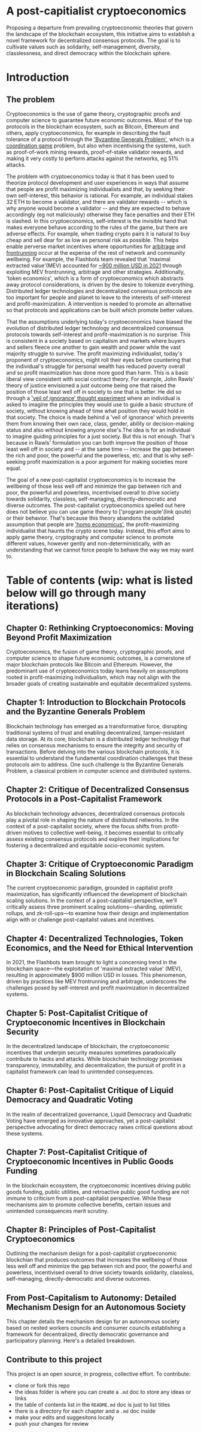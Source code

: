 # A post-capitialist cryptoeconomics

Proposing a departure from prevailing cryptoeconomic theories that govern the landscape of the blockchain ecosystem, this initiative aims to establish a novel framework for decentralized consensus protocols. The goal is to cultivate values such as solidarity, self-management, diversity, classlessness, and direct democracy within the blockchain sphere.

# Introduction

## The problem

Cryptoeconomics is the use of game theory, cryptographic proofs and computer science to guarantee future economic outcomes. Most of the top protocols in the blockchain ecosystem, such as Bitcoin, Ethereum and others, apply cryptoeconomics, for example in describing the fault tolerance of a protocol through the ['Byzantine Generals Problem'](https://lamport.azurewebsites.net/pubs/byz.pdf), which is a [coordination game](https://en.wikipedia.org/wiki/Coordination_game) problem, but also when incentivising the systems, such as proof-of-work mining rewards, proof-of-stake validator rewards, and making it very costly to perform attacks against the networks, eg 51% attacks. 

The problem with cryptoeconomics today is that it has been used to theorize protocol development and user experiences in ways that assume that people are profit maximizing individualists and that, by seeking their own self-interest, this behavior is rational. For example, an individual stakes 32 ETH to become a validator, and there are validator rewards -- which is why anyone would become a validator -- and they are expected to behave accordingly (eg not maliciously) otherwise they face penalties and their ETH is slashed. In this cryptoeconomics, self-interest is the invisible hand that makes everyone behave according to the rules of the game, but there are adverse effects. For example, when trading crypto pairs it is natural to buy cheap and sell dear for as low as personal risk as possible. This helps enable perverse market incentives where opportunities for [arbitrage](https://en.wikipedia.org/wiki/Arbitrage) and [frontrunning](https://en.wikipedia.org/wiki/Front_running) occur at the expense of the rest of network and community wellbeing. For example, the Flashbots team revealed that 'maximal extracted value'(MEV) accounted for [~900 million USD in 2021](https://explore.flashbots.net/) through exploiting MEV frontrunning, arbitrage and other strategies. Additionally, 'token economics', which is a form of cryptoeconomics which abstracts away protocol considerations, is driven by the desire to tokenize everything. Distributed ledger technologies and decentralized consensus protocols are too important for people and planet to leave to the interests of self-interest and profit-maximization. A intervention is needed to promote an alternative so that protocols and applications can be built which promote better values.

That the assumptions underlying today's cryptoeconomics have biased the evolution of distributed ledger technology and decentralized consensus protocols towards self-interest and profit-maximization is no surprise. This is consistent in a society based on capitalism and markets where buyers and sellers fleece one another to gain wealth and power while the vast majority struggle to survive. The profit maximizing individualist, today's proponent of cryptoeconomics, might roll their eyes before countering that the individual's struggle for personal wealth has reduced poverty overall and so profit maximization has done more good than harm. This is a basic liberal view consistent with social contract theory. For example, John Rawls' theory of justice envisioned a just outcome being one that raised the position of those least well off in society to one that is better. He did so through a ['veil of ignorance' thought experiment](https://en.wikipedia.org/wiki/Original_position) where an individual is asked to imagine the principles they would use to guide a basic structure of society, without knowing ahead of time what position they would hold in that society. The choice is made behind a 'veil of ignorance' which prevents them from knowing their own race, class, gender, ability or decision-making status and also without knowing anyone else's.The idea is for an individual to imagine guiding principles for a just society. But this is not enough. That's because in Rawls' formulation you can both improve the position of those least well off in society and -- at the same time -- increase the gap between the rich and poor, the powerful and the powerless, etc. and that is why self-seeking profit maximization is a poor argument for making societies more equal. 

The goal of a new post-capitalist cryptoeconomics is to increase the wellbeing of those less well off and minimize the gap between rich and poor, the powerful and powerless, incentivised overall to drive society towards solidarity, classless, self-managing, directly-democratic and diverse outcomes. The post-capitalist cryptoeconomics spelled out here does not believe you can use game theory to ['program people'(link qoute) or their behavior. That's because this theory abandons the outdated assumption that people are ['homo economicus'](https://blog.p2pfoundation.net/samuel-bowles-death-homo-economicus/2017/03/21), the profit-maximizing individualist that haunts the crypto scene today. Instead, this effort aims to apply game theory, cryptography and computer science to promote different values, however gently and non-deterministically, with an understanding that we cannot force people to behave the way we may want to.


# Table of contents (wip: what is listed below will go through many iterations)

## Chapter 0: Rethinking Cryptoeconomics: Moving Beyond Profit Maximization

Cryptoeconomics, the fusion of game theory, cryptographic proofs, and computer science to shape future economic outcomes, is a cornerstone of major blockchain protocols like Bitcoin and Ethereum. However, the predominant use of cryptoeconomics today leans heavily on assumptions rooted in profit-maximizing individualism, which may not align with the broader goals of creating sustainable and equitable decentralized systems.


## Chapter 1: Introduction to Blockchain Protocols and the Byzantine Generals Problem

Blockchain technology has emerged as a transformative force, disrupting traditional systems of trust and enabling decentralized, tamper-resistant data storage. At its core, blockchain is a distributed ledger technology that relies on consensus mechanisms to ensure the integrity and security of transactions. Before delving into the various blockchain protocols, it is essential to understand the fundamental coordination challenges that these protocols aim to address. One such challenge is the Byzantine Generals Problem, a classical problem in computer science and distributed systems.


## Chapter 2: Critique of Decentralized Consensus Protocols in a Post-Capitalist Framework

As blockchain technology advances, decentralized consensus protocols play a pivotal role in shaping the nature of distributed networks. In the context of a post-capitalist society, where the focus shifts from profit-driven motives to collective well-being, it becomes essential to critically assess existing consensus protocols and explore their implications for fostering a decentralized and equitable socio-economic system.


## Chapter 3: Critique of Cryptoeconomic Paradigm in Blockchain Scaling Solutions

The current cryptoeconomic paradigm, grounded in capitalist profit maximization, has significantly influenced the development of blockchain scaling solutions. In the context of a post-capitalist perspective, we'll critically assess three prominent scaling solutions—sharding, optimistic rollups, and zk-roll-ups—to examine how their design and implementation align with or challenge post-capitalist values and incentives.


## Chapter 4: Decentralized Technologies, Token Economics, and the Need for Ethical Intervention

In 2021, the Flashbots team brought to light a concerning trend in the blockchain space—the exploitation of 'maximal extracted value' (MEV), resulting in approximately $900 million USD in losses. This phenomenon, driven by practices like MEV frontrunning and arbitrage, underscores the challenges posed by self-interest and profit maximization in decentralized systems.


## Chapter 5: Post-Capitalist Critique of Cryptoeconomic Incentives in Blockchain Security

In the decentralized landscape of blockchain, the cryptoeconomic incentives that underpin security measures sometimes paradoxically contribute to hacks and attacks. While blockchain technology promises transparency, immutability, and decentralization, the pursuit of profit in a capitalist framework can lead to unintended consequences.


## Chapter 6: Post-Capitalist Critique of Liquid Democracy and Quadratic Voting

In the realm of decentralized governance, Liquid Democracy and Quadratic Voting have emerged as innovative approaches, yet a post-capitalist perspective advocating for direct democracy raises critical questions about these systems.


## Chapter 7: Post-Capitalist Critique of Cryptoeconomic Incentives in Public Goods Funding

In the blockchain ecosystem, the cryptoeconomic incentives driving public goods funding, public utilities, and retroactive public good funding are not immune to criticism from a post-capitalist perspective. While these mechanisms aim to promote collective benefits, certain issues and unintended consequences merit scrutiny.

## Chapter 8: Principles of Post-Capitalist Cryptoeconomics

Outlining the mechanism design for a post-capitalist cryptoeconomic blockchian that produces outcomes that increases the wellbeing of those less well off and minimize the gap between rich and poor, the powerful and powerless, incentivised overall to drive society towards solidarity, classless, self-managing, directly-democratic and diverse outcomes. 

## From Post-Capitalism to Autonomy: Detailed Mechanism Design for an Autonomous Society 

This chapter details the mechanism design for an autonomous society based on nested workers councils and consumer councils  establishing a framework for decentralized, directly democratic governance and participatory planning. Here's a detailed breakdown.


## Contribute to this project

This project is an open source, in progress, collective effort. To contribute:
- clone or fork this repo
- the ideas folder is where you can create a `.md` doc to store any ideas or links 
- the table of contents list in the `README.md` doc is just to list titles
- there is a directory for each chapter and a `.md` doc inside  
- make your edits and suggesitons locally
- push your changes for review
 
